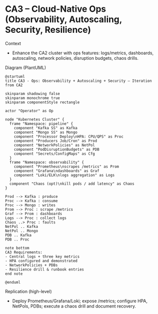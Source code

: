 # CA3 – Cloud-Native Ops (Observability, Autoscaling, Security, Resilience)

Context
- Enhance the CA2 cluster with ops features: logs/metrics, dashboards, autoscaling, network policies, disruption budgets, chaos drills.

Diagram (PlantUML)
```plantuml
@startuml
title CA3 - Ops: Observability + Autoscaling + Security — Iteration from CA2

skinparam shadowing false
skinparam monochrome true
skinparam componentStyle rectangle

actor "Operator" as Op

node "Kubernetes Cluster" {
  frame "Namespace: pipeline" {
    component "Kafka SS" as Kafka
    component "Mongo SS" as Mongo
    component "Processor Deploy\nHPA: CPU/QPS" as Proc
    component "Producers Job/Cron" as Prod
    component "NetworkPolicies" as NetPol
    component "PodDisruptionBudgets" as PDB
    component "Secrets/ConfigMaps" as Cfg
  }
  frame "Namespace: observability" {
    component "Prometheus\nscrapes /metrics" as Prom
    component "Grafana\ndashboards" as Graf
    component "Loki/ELK\nlogs aggregation" as Logs
  }
  component "Chaos (opt)\nkill pods / add latency" as Chaos
}

Prod --> Kafka : produce
Proc --> Kafka : consume
Proc --> Mongo : writes
Prom --> Proc : scrape /metrics
Graf --> Prom : dashboards
Logs --> Proc : collect logs
Chaos ..> Proc : faults
NetPol .. Kafka
NetPol .. Mongo
PDB .. Kafka
PDB .. Proc

note bottom
CA3 Requirements:
- Central logs + three key metrics
- HPA configured and demonstrated
- NetworkPolicies + PDBs
- Resilience drill & runbook entries
end note

@enduml
```

Replication (high-level)
- Deploy Prometheus/Grafana/Loki; expose /metrics; configure HPA, NetPols, PDBs; execute a chaos drill and document recovery.